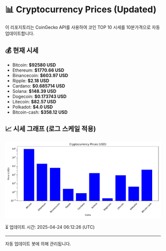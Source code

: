 
# 📊 Cryptocurrency Prices (Updated)

이 리포지토리는 CoinGecko API를 사용하여 코인 TOP 10 시세를 10분가격으로 자동 업데이트합니다.

## 💰 현재 시세
- Bitcoin: **$92580 USD**
- Ethereum: **$1770.66 USD**
- Binancecoin: **$603.97 USD**
- Ripple: **$2.18 USD**
- Cardano: **$0.685714 USD**
- Solana: **$148.39 USD**
- Dogecoin: **$0.173743 USD**
- Litecoin: **$82.57 USD**
- Polkadot: **$4.0 USD**
- Bitcoin-cash: **$358.12 USD**

## 📈 시세 그래프 (로그 스케일 적용)
![Crypto Prices](crypto_prices.png)

⏳ 업데이트 시간: 2025-04-24 06:12:26 (UTC)

---
자동 업데이트 봇에 의해 관리됩니다.
